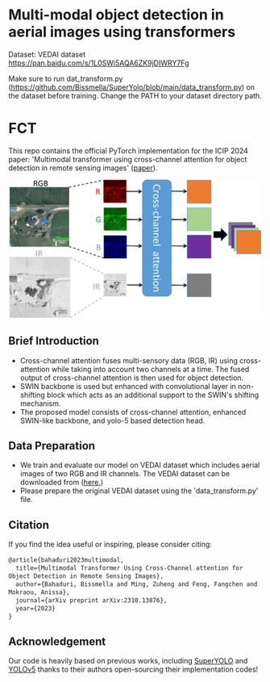 # Multi-modal object detection in aerial images using transformers


Dataset: VEDAI dataset https://pan.baidu.com/s/1L0SWi5AQA6ZK9jDIWRY7Fg

Make sure to run dat_transform.py (https://github.com/Bissmella/SuperYolo/blob/main/data_transform.py) on the dataset before training. Change the PATH to your dataset directory path.

# FCT
This repo contains the official PyTorch implementation for the ICIP 2024 paper: 'Multimodal transformer using cross-channel attention for object detection in remote sensing images'  ([paper](https://arxiv.org/pdf/2310.13876)).

<div align="center"><img src="assets/figure_1.png" width="500"></div>

## Brief Introduction

- Cross-channel attention fuses multi-sensory data (RGB, IR) using cross-attention while taking into account two channels at a time. The fused output of cross-channel attention is then used for object detection.
- SWIN backbone is used but enhanced with convolutional layer in non-shifting block which acts as an additional support to the SWIN's shifting mechanism.
- The proposed model consists of cross-channel attention, enhanced SWIN-like backbone, and yolo-5 based detection head.


## Data Preparation

- We train and evaluate our model on VEDAI dataset which includes aerial images of two RGB and IR channels. The VEDAI dataset can be downloaded from ([here.](https://pan.baidu.com/s/1L0SWi5AQA6ZK9jDIWRY7Fg))
- Please prepare the original VEDAI dataset using the 'data_transform.py' file.


## Citation
If you find the idea useful or inspiring, please consider citing:
```
@article{bahaduri2023multimodal,
  title={Multimodal Transformer Using Cross-Channel attention for Object Detection in Remote Sensing Images},
  author={Bahaduri, Bissmella and Ming, Zuheng and Feng, Fangchen and Mokraou, Anissa},
  journal={arXiv preprint arXiv:2310.13876},
  year={2023}
}
```


## Acknowledgement

Our code is heavily based on previous works, including [SuperYOLO](https://github.com/icey-zhang/SuperYOLO) and [YOLOv5](https://github.com/ultralytics/yolov5) thanks to their authors open-sourcing their implementation codes!
